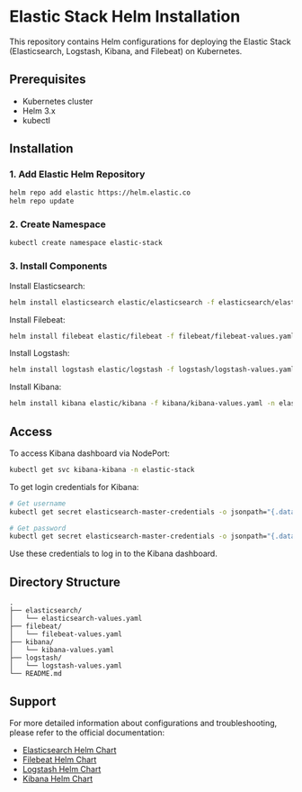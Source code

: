 # Elastic Stack Helm Installation

This repository contains Helm configurations for deploying the Elastic Stack (Elasticsearch, Logstash, Kibana, and Filebeat) on Kubernetes.

## Prerequisites

- Kubernetes cluster
- Helm 3.x
- kubectl

## Installation

### 1. Add Elastic Helm Repository

```bash
helm repo add elastic https://helm.elastic.co
helm repo update
```

### 2. Create Namespace

```bash
kubectl create namespace elastic-stack
```

### 3. Install Components

Install Elasticsearch:
```bash
helm install elasticsearch elastic/elasticsearch -f elasticsearch/elasticsearch-values.yaml -n elastic-stack
```

Install Filebeat:
```bash
helm install filebeat elastic/filebeat -f filebeat/filebeat-values.yaml -n elastic-stack
```

Install Logstash:
```bash
helm install logstash elastic/logstash -f logstash/logstash-values.yaml -n elastic-stack
```

Install Kibana:
```bash
helm install kibana elastic/kibana -f kibana/kibana-values.yaml -n elastic-stack
```

## Access

To access Kibana dashboard via NodePort:

```bash
kubectl get svc kibana-kibana -n elastic-stack
```

To get login credentials for Kibana:

```bash
# Get username
kubectl get secret elasticsearch-master-credentials -o jsonpath="{.data.username}" | base64 --decode

# Get password
kubectl get secret elasticsearch-master-credentials -o jsonpath="{.data.password}" | base64 --decode
```

Use these credentials to log in to the Kibana dashboard.

## Directory Structure

```
.
├── elasticsearch/
│   └── elasticsearch-values.yaml
├── filebeat/
│   └── filebeat-values.yaml
├── kibana/
│   └── kibana-values.yaml
├── logstash/
│   └── logstash-values.yaml
└── README.md
```

## Support

For more detailed information about configurations and troubleshooting, please refer to the official documentation:
- [Elasticsearch Helm Chart](https://github.com/elastic/helm-charts/tree/main/elasticsearch)
- [Filebeat Helm Chart](https://github.com/elastic/helm-charts/tree/main/filebeat)
- [Logstash Helm Chart](https://github.com/elastic/helm-charts/tree/main/logstash)
- [Kibana Helm Chart](https://github.com/elastic/helm-charts/tree/main/kibana)
